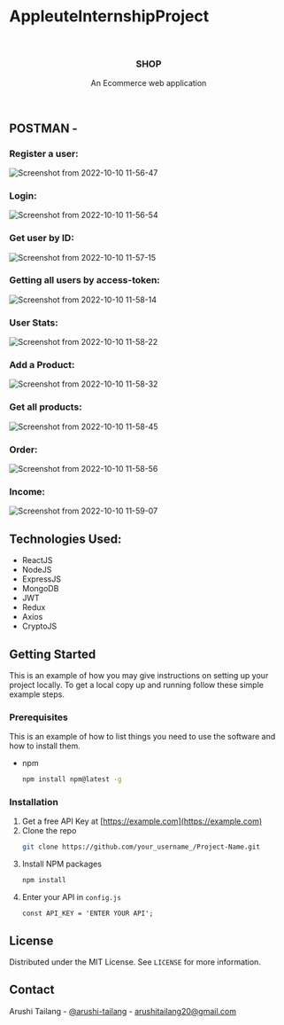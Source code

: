 # AppleuteInternshipProject
<br />
<p align="center">
  <h3 align="center">SHOP</h3>

  <p align="center">
    An Ecommerce web application
    <br />
    </p>
</p>
<br />



<!-- ABOUT THE PROJECT -->
## POSTMAN - 

  
  ### Register a user:
![Screenshot from 2022-10-10 11-56-47](https://user-images.githubusercontent.com/75250092/194809006-81899ea8-24c8-4f51-a0ca-2ebf1cbd80d6.png)
### Login:
![Screenshot from 2022-10-10 11-56-54](https://user-images.githubusercontent.com/75250092/194809130-2f839725-96e2-4076-aac6-ea028c35b960.png)
### Get user by ID:
![Screenshot from 2022-10-10 11-57-15](https://user-images.githubusercontent.com/75250092/194809226-776ac697-6703-4b99-bfce-365da52f4366.png)
### Getting all users by access-token:
![Screenshot from 2022-10-10 11-58-14](https://user-images.githubusercontent.com/75250092/194809307-711fba4e-7520-411b-a05e-07e8b1e7d80c.png)

### User Stats:
![Screenshot from 2022-10-10 11-58-22](https://user-images.githubusercontent.com/75250092/194809377-d33931b6-ab45-456c-a588-26e1cd1ce392.png)

### Add a Product:
![Screenshot from 2022-10-10 11-58-32](https://user-images.githubusercontent.com/75250092/194809450-d5401386-7f2c-459d-9ebb-79bf616cfd00.png)
### Get all products:
![Screenshot from 2022-10-10 11-58-45](https://user-images.githubusercontent.com/75250092/194809526-3df25e54-b6fd-4625-9947-5b9fe9135734.png)
### Order:
![Screenshot from 2022-10-10 11-58-56](https://user-images.githubusercontent.com/75250092/194809590-99190f60-e36c-41c2-9a97-78c054c3d68d.png)
### Income:
![Screenshot from 2022-10-10 11-59-07](https://user-images.githubusercontent.com/75250092/194809644-63afb0ae-f0f2-4bb5-bdd6-85b5787e46fd.png)



## Technologies Used:


- ReactJS
- NodeJS
- ExpressJS
- MongoDB
- JWT
- Redux
- Axios
- CryptoJS





<!-- GETTING STARTED -->
## Getting Started

This is an example of how you may give instructions on setting up your project locally.
To get a local copy up and running follow these simple example steps.

### Prerequisites

This is an example of how to list things you need to use the software and how to install them.
* npm
  ```sh
  npm install npm@latest -g
  ```

### Installation

1. Get a free API Key at [https://example.com](https://example.com)
2. Clone the repo
   ```sh
   git clone https://github.com/your_username_/Project-Name.git
   ```
3. Install NPM packages
   ```sh
   npm install
   ```
4. Enter your API in `config.js`
   ```JS
   const API_KEY = 'ENTER YOUR API';
   ```




## License

Distributed under the MIT License. See `LICENSE` for more information.



<!-- CONTACT -->
## Contact

Arushi Tailang - [@arushi-tailang](https://www.linkedin.com/in/arushi-tailang-1a23001b0/) - arushitailang20@gmail.com












